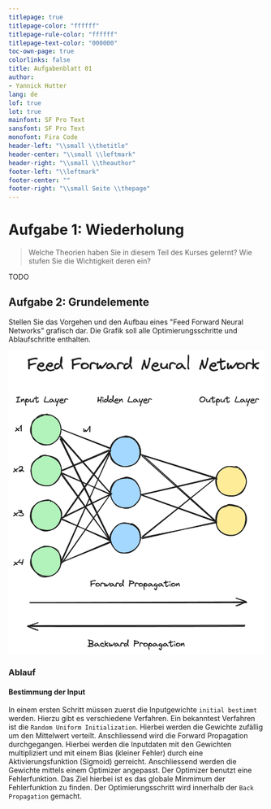 ```yaml
---
titlepage: true
titlepage-color: "ffffff"
titlepage-rule-color: "ffffff"
titlepage-text-color: "000000"
toc-own-page: true
colorlinks: false
title: Aufgabenblatt 01 
author:
- Yannick Hutter 
lang: de
lof: true
lot: true
mainfont: SF Pro Text 
sansfont: SF Pro Text 
monofont: Fira Code 
header-left: "\\small \\thetitle"
header-center: "\\small \\leftmark"
header-right: "\\small \\theauthor"
footer-left: "\\leftmark"
footer-center: ""
footer-right: "\\small Seite \\thepage"
---
```


# Aufgabe 1: Wiederholung

> Welche Theorien haben Sie in diesem Teil des Kurses gelernt? Wie stufen Sie die Wichtigkeit deren ein?

TODO

## Aufgabe 2: Grundelemente
Stellen Sie das Vorgehen und den Aufbau eines "Feed Forward Neural Networks" grafisch dar. Die Grafik soll alle Optimierungsschritte und Ablaufschritte enthalten.

![Feed Forward Network](./images/feed_forward_network.png)

### Ablauf

#### Bestimmung der Input
In einem ersten Schritt müssen zuerst die Inputgewichte `initial bestimmt` werden. Hierzu gibt es verschiedene Verfahren. Ein bekanntest Verfahren ist die `Random Uniform Initialization`. Hierbei werden die Gewichte zufällig um den Mittelwert verteilt. Anschliessend wird die Forward Propagation durchgegangen. Hierbei werden die Inputdaten mit den Gewichten multipliziert und mit einem Bias (kleiner Fehler) durch eine Aktivierungsfunktion (Sigmoid) gerreicht. Anschliessend werden die Gewichte mittels einem Optimizer angepasst. Der Optimizer benutzt eine Fehlerfunktion. Das Ziel hierbei ist es das globale Minmimum der Fehlerfunktion zu finden. Der Optimierungsschritt wird innerhalb der `Back Propagation` gemacht. 




